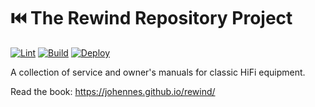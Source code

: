 # ⏮️ The Rewind Repository Project

[![Lint](https://github.com/Johennes/rewind/actions/workflows/lint.yml/badge.svg)](https://github.com/Johennes/rewind/actions/workflows/lint.yml)
[![Build](https://github.com/Johennes/rewind/actions/workflows/build.yml/badge.svg)](https://github.com/Johennes/rewind/actions/workflows/build.yml)
[![Deploy](https://github.com/Johennes/rewind/actions/workflows/deploy.yml/badge.svg)](https://github.com/Johennes/rewind/actions/workflows/deploy.yml)

A collection of service and owner's manuals for classic HiFi equipment.

Read the book: https://johennes.github.io/rewind/
